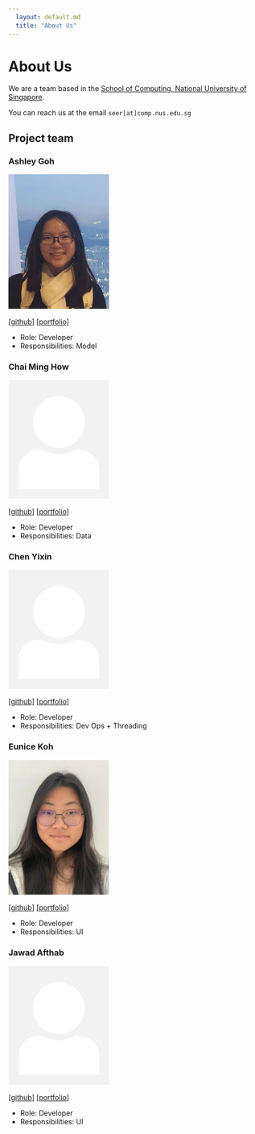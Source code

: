```yaml
---
  layout: default.md
  title: "About Us"
---
```


# About Us

We are a team based in the [School of Computing, National University of Singapore](http://www.comp.nus.edu.sg).

You can reach us at the email `seer[at]comp.nus.edu.sg`

## Project team

### Ashley Goh

<img src="images/ashleygoh1.png" width="200px">

[[github](http://github.com/ashleygoh1)]
[[portfolio](team/ashley.md)]

* Role: Developer
* Responsibilities: Model

### Chai Ming How

<img src="images/johndoe.png" width="200px">

[[github](http://github.com/minghowC)] 
[[portfolio](team/minghow.md)]

* Role: Developer
* Responsibilities: Data

### Chen Yixin

<img src="images/johndoe.png" width="200px">

[[github](http://github.com/chenyixin0)]
[[portfolio](team/yixin.md)]

* Role: Developer
* Responsibilities: Dev Ops + Threading

### Eunice Koh

<img src="images/eunicekoh1.png" width="200px">

[[github](http://github.com/eunrcn)]
[[portfolio](team/eunice.md)]

* Role: Developer
* Responsibilities: UI

### Jawad Afthab

<img src="images/johndoe.png" width="200px">

[[github](http://github.com/Jawad280)]
[[portfolio](team/jawad.md)]

* Role: Developer
* Responsibilities: UI
